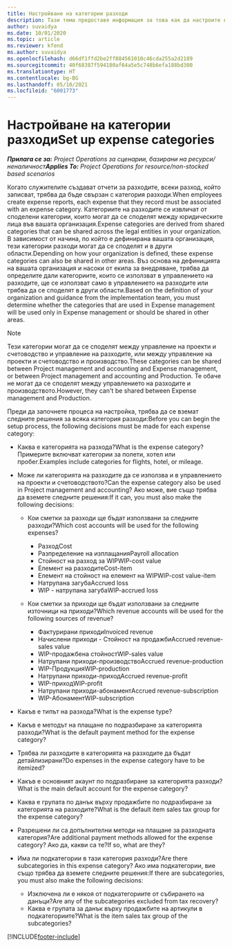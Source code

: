 ```yaml
---
title: Настройване на категории разходи
description: Тази тема предоставя информация за това как да настроите категории разходи и споделени категории за отчети за разходите.
author: suvaidya
ms.date: 10/01/2020
ms.topic: article
ms.reviewer: kfend
ms.author: suvaidya
ms.openlocfilehash: d66df1ffd2be2ff884561010c46cda255a2d2189
ms.sourcegitcommit: 40f68387f594180af64a5e5c748b6efa188bd300
ms.translationtype: HT
ms.contentlocale: bg-BG
ms.lasthandoff: 05/10/2021
ms.locfileid: "6001773"
---
```

# <a name="set-up-expense-categories"></a><span data-ttu-id="2d1e3-103">Настройване на категории разходи</span><span class="sxs-lookup"><span data-stu-id="2d1e3-103">Set up expense categories</span></span>

<span data-ttu-id="2d1e3-104">_**Прилага се за:** Project Operations за сценарии, базирани на ресурси/неналичност_</span><span class="sxs-lookup"><span data-stu-id="2d1e3-104">_**Applies To:** Project Operations for resource/non-stocked based scenarios_</span></span>

<span data-ttu-id="2d1e3-105">Когато служителите създават отчети за разходите, всеки разход, който записват, трябва да бъде свързан с категория разходи.</span><span class="sxs-lookup"><span data-stu-id="2d1e3-105">When employees create expense reports, each expense that they record must be associated with an expense category.</span></span> <span data-ttu-id="2d1e3-106">Категориите на разходите се извличат от споделени категории, които могат да се споделят между юридическите лица във вашата организация.</span><span class="sxs-lookup"><span data-stu-id="2d1e3-106">Expense categories are derived from shared categories that can be shared across the legal entities in your organization.</span></span> <span data-ttu-id="2d1e3-107">В зависимост от начина, по който е дефинирана вашата организация, тези категории разходи могат да се споделят и в други области.</span><span class="sxs-lookup"><span data-stu-id="2d1e3-107">Depending on how your organization is defined, these expense categories can also be shared in other areas.</span></span> <span data-ttu-id="2d1e3-108">Въз основа на дефиницията на вашата организация и насоки от екипа за внедряване, трябва да определите дали категориите, които се използват в управлението на разходите, ще се използват само в управлението на разходите или трябва да се споделят в други области.</span><span class="sxs-lookup"><span data-stu-id="2d1e3-108">Based on the definition of your organization and guidance from the implementation team, you must determine whether the categories that are used in Expense management will be used only in Expense management or should be shared in other areas.</span></span>

> [!NOTE]
> <span data-ttu-id="2d1e3-109">Тези категории могат да се споделят между управление на проекти и счетоводство и управление на разходите, или между управление на проекти и счетоводство и производство.</span><span class="sxs-lookup"><span data-stu-id="2d1e3-109">These categories can be shared between Project management and accounting and Expense management, or between Project management and accounting and Production.</span></span> <span data-ttu-id="2d1e3-110">Те обаче не могат да се споделят между управлението на разходите и производството.</span><span class="sxs-lookup"><span data-stu-id="2d1e3-110">However, they can't be shared between Expense management and Production.</span></span>

<span data-ttu-id="2d1e3-111">Преди да започнете процеса на настройка, трябва да се вземат следните решения за всяка категория разходи:</span><span class="sxs-lookup"><span data-stu-id="2d1e3-111">Before you can begin the setup process, the following decisions must be made for each expense category:</span></span>

- <span data-ttu-id="2d1e3-112">Каква е категорията на разхода?</span><span class="sxs-lookup"><span data-stu-id="2d1e3-112">What is the expense category?</span></span> <span data-ttu-id="2d1e3-113">Примерите включват категории за полети, хотел или пробег.</span><span class="sxs-lookup"><span data-stu-id="2d1e3-113">Examples include categories for flights, hotel, or mileage.</span></span>
- <span data-ttu-id="2d1e3-114">Може ли категорията на разходите да се използва и в управлението на проекти и счетоводството?</span><span class="sxs-lookup"><span data-stu-id="2d1e3-114">Can the expense category also be used in Project management and accounting?</span></span> <span data-ttu-id="2d1e3-115">Ако може, вие също трябва да вземете следните решения:</span><span class="sxs-lookup"><span data-stu-id="2d1e3-115">If it can, you must also make the following decisions:</span></span>

    - <span data-ttu-id="2d1e3-116">Кои сметки за разходи ще бъдат използвани за следните разходи?</span><span class="sxs-lookup"><span data-stu-id="2d1e3-116">Which cost accounts will be used for the following expenses?</span></span>

        - <span data-ttu-id="2d1e3-117">Разход</span><span class="sxs-lookup"><span data-stu-id="2d1e3-117">Cost</span></span>
        - <span data-ttu-id="2d1e3-118">Разпределение на изплащания</span><span class="sxs-lookup"><span data-stu-id="2d1e3-118">Payroll allocation</span></span>
        - <span data-ttu-id="2d1e3-119">Стойност на разход за WIP</span><span class="sxs-lookup"><span data-stu-id="2d1e3-119">WIP-cost value</span></span>
        - <span data-ttu-id="2d1e3-120">Елемент на разходите</span><span class="sxs-lookup"><span data-stu-id="2d1e3-120">Cost-item</span></span>
        - <span data-ttu-id="2d1e3-121">Елемент на стойност на елемент на WIP</span><span class="sxs-lookup"><span data-stu-id="2d1e3-121">WIP-cost value-item</span></span>
        - <span data-ttu-id="2d1e3-122">Натрупана загуба</span><span class="sxs-lookup"><span data-stu-id="2d1e3-122">Accrued loss</span></span>
        - <span data-ttu-id="2d1e3-123">WIP - натрупана загуба</span><span class="sxs-lookup"><span data-stu-id="2d1e3-123">WIP-accrued loss</span></span>

    - <span data-ttu-id="2d1e3-124">Кои сметки за приходи ще бъдат използвани за следните източници на приходи?</span><span class="sxs-lookup"><span data-stu-id="2d1e3-124">Which revenue accounts will be used for the following sources of revenue?</span></span>

        - <span data-ttu-id="2d1e3-125">Фактурирани приходи</span><span class="sxs-lookup"><span data-stu-id="2d1e3-125">Invoiced revenue</span></span>
        - <span data-ttu-id="2d1e3-126">Начислени приходи - Стойност на продажби</span><span class="sxs-lookup"><span data-stu-id="2d1e3-126">Accrued revenue-sales value</span></span>
        - <span data-ttu-id="2d1e3-127">WIP-продажбена стойност</span><span class="sxs-lookup"><span data-stu-id="2d1e3-127">WIP-sales value</span></span>
        - <span data-ttu-id="2d1e3-128">Натрупани приходи-производство</span><span class="sxs-lookup"><span data-stu-id="2d1e3-128">Accrued revenue-production</span></span>
        - <span data-ttu-id="2d1e3-129">WIP-Продукция</span><span class="sxs-lookup"><span data-stu-id="2d1e3-129">WIP-production</span></span>
        - <span data-ttu-id="2d1e3-130">Натрупани приходи-приход</span><span class="sxs-lookup"><span data-stu-id="2d1e3-130">Accrued revenue-profit</span></span>
        - <span data-ttu-id="2d1e3-131">WIP-приход</span><span class="sxs-lookup"><span data-stu-id="2d1e3-131">WIP-profit</span></span>
        - <span data-ttu-id="2d1e3-132">Натрупани приходи-абонамент</span><span class="sxs-lookup"><span data-stu-id="2d1e3-132">Accrued revenue-subscription</span></span>
        - <span data-ttu-id="2d1e3-133">WIP-Абонамент</span><span class="sxs-lookup"><span data-stu-id="2d1e3-133">WIP-subscription</span></span>

- <span data-ttu-id="2d1e3-134">Какъв е типът на разхода?</span><span class="sxs-lookup"><span data-stu-id="2d1e3-134">What is the expense type?</span></span>
- <span data-ttu-id="2d1e3-135">Какъв е методът на плащане по подразбиране за категорията разходи?</span><span class="sxs-lookup"><span data-stu-id="2d1e3-135">What is the default payment method for the expense category?</span></span>
- <span data-ttu-id="2d1e3-136">Трябва ли разходите в категорията на разходите да бъдат детайлизирани?</span><span class="sxs-lookup"><span data-stu-id="2d1e3-136">Do expenses in the expense category have to be itemized?</span></span>
- <span data-ttu-id="2d1e3-137">Какъв е основният акаунт по подразбиране за категорията разходи?</span><span class="sxs-lookup"><span data-stu-id="2d1e3-137">What is the main default account for the expense category?</span></span>
- <span data-ttu-id="2d1e3-138">Каква е групата по данък върху продажбите по подразбиране за категорията на разходите?</span><span class="sxs-lookup"><span data-stu-id="2d1e3-138">What is the default item sales tax group for the expense category?</span></span>
- <span data-ttu-id="2d1e3-139">Разрешени ли са допълнителни методи на плащане за разходната категория?</span><span class="sxs-lookup"><span data-stu-id="2d1e3-139">Are additional payment methods allowed for the expense category?</span></span> <span data-ttu-id="2d1e3-140">Ако да, какви са те?</span><span class="sxs-lookup"><span data-stu-id="2d1e3-140">If so, what are they?</span></span>
- <span data-ttu-id="2d1e3-141">Има ли подкатегории в тази категория разходи?</span><span class="sxs-lookup"><span data-stu-id="2d1e3-141">Are there subcategories in this expense category?</span></span> <span data-ttu-id="2d1e3-142">Ако има подкатегории, вие също трябва да вземете следните решения:</span><span class="sxs-lookup"><span data-stu-id="2d1e3-142">If there are subcategories, you must also make the following decisions:</span></span>

    - <span data-ttu-id="2d1e3-143">Изключена ли е някоя от подкатегориите от събирането на данъци?</span><span class="sxs-lookup"><span data-stu-id="2d1e3-143">Are any of the subcategories excluded from tax recovery?</span></span>
    - <span data-ttu-id="2d1e3-144">Каква е групата за данък върху продажбите на артикули в подкатегориите?</span><span class="sxs-lookup"><span data-stu-id="2d1e3-144">What is the item sales tax group of the subcategories?</span></span>


[!INCLUDE[footer-include](../includes/footer-banner.md)]